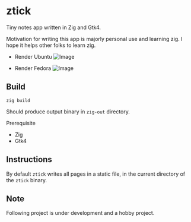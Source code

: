 # ztick
Tiny notes app written in Zig and Gtk4.

Motivation for writing this app is majorly personal use and learning zig. I hope it helps other folks to learn zig.

* Render Ubuntu
![Image](../main/assets/ztick.png?raw=true)

* Render Fedora
![Image](../main/assets/zote_screen2.png?raw=true)

## Build

```
zig build
```

Should produce output binary in `zig-out` directory.

Prerequisite

* Zig
* Gtk4

## Instructions

By default `ztick` writes all pages in a static file, in the current directory of the `ztick` binary.

## Note

Following project is under development and a hobby project.
